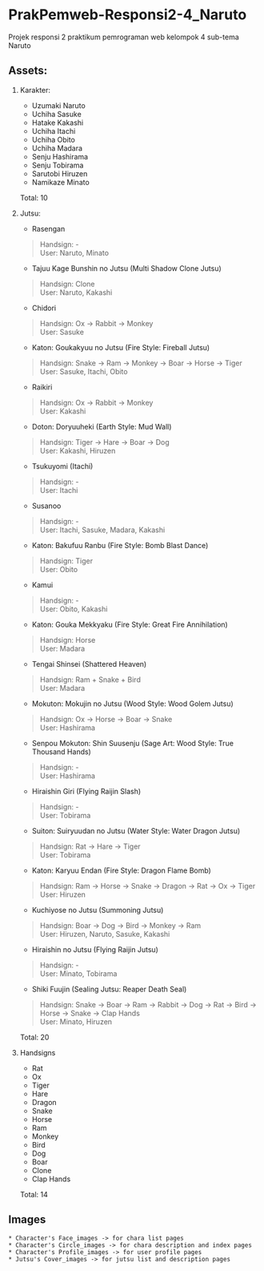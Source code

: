 # PrakPemweb-Responsi2-4_Naruto
 Projek responsi 2 praktikum pemrograman web kelompok 4 sub-tema Naruto

## Assets:
1. Karakter:
    * Uzumaki Naruto
    * Uchiha Sasuke
    * Hatake Kakashi
    * Uchiha Itachi
    * Uchiha Obito
    * Uchiha Madara
    * Senju Hashirama
    * Senju Tobirama
    * Sarutobi Hiruzen
    * Namikaze Minato

    Total: 10

2. Jutsu:
    * Rasengan
    >Handsign: -<br/>
    >User: Naruto, Minato
    * Tajuu Kage Bunshin no Jutsu (Multi Shadow Clone Jutsu)
    >Handsign: Clone<br/>
    >User: Naruto, Kakashi
    * Chidori
    >Handsign: Ox → Rabbit → Monkey<br/>
    >User: Sasuke
    * Katon: Goukakyuu no Jutsu (Fire Style: Fireball Jutsu)
    >Handsign: Snake → Ram → Monkey → Boar → Horse → Tiger<br/>
    >User: Sasuke, Itachi, Obito
    * Raikiri
    >Handsign: Ox → Rabbit → Monkey<br/>
    >User: Kakashi
    * Doton: Doryuuheki (Earth Style: Mud Wall)
    >Handsign: Tiger → Hare → Boar → Dog<br/>
    >User: Kakashi, Hiruzen
    * Tsukuyomi (Itachi)
    >Handsign: -<br/>
    >User: Itachi
    * Susanoo
    >Handsign: -<br/>
    >User: Itachi, Sasuke, Madara, Kakashi
    * Katon: Bakufuu Ranbu (Fire Style: Bomb Blast Dance)
    >Handsign: Tiger<br/>
    >User: Obito
    * Kamui
    >Handsign: -<br/>
    >User: Obito, Kakashi
    * Katon: Gouka Mekkyaku (Fire Style: Great Fire Annihilation)
    >Handsign: Horse<br/>
    >User: Madara
    * Tengai Shinsei (Shattered Heaven)
    >Handsign: Ram + Snake + Bird<br/>
    >User: Madara
    * Mokuton: Mokujin no Jutsu (Wood Style: Wood Golem Jutsu)
    >Handsign: Ox → Horse → Boar → Snake<br/>
    >User: Hashirama
    * Senpou Mokuton: Shin Suusenju (Sage Art: Wood Style: True Thousand Hands)
    >Handsign: -<br/>
    >User: Hashirama
    * Hiraishin Giri (Flying Raijin Slash)
    >Handsign: -<br/>
    >User: Tobirama
    * Suiton: Suiryuudan no Jutsu (Water Style: Water Dragon Jutsu)
    >Handsign: Rat → Hare → Tiger<br/>
    >User: Tobirama
    * Katon: Karyuu Endan (Fire Style: Dragon Flame Bomb)
    >Handsign: Ram → Horse → Snake → Dragon → Rat → Ox → Tiger<br/>
    >User: Hiruzen
    * Kuchiyose no Jutsu (Summoning Jutsu)
    >Handsign: Boar → Dog → Bird → Monkey → Ram<br/>
    >User: Hiruzen, Naruto, Sasuke, Kakashi
    * Hiraishin no Jutsu (Flying Raijin Jutsu)
    >Handsign: -<br/>
    >User: Minato, Tobirama
    * Shiki Fuujin (Sealing Jutsu: Reaper Death Seal)
    >Handsign: Snake → Boar → Ram → Rabbit → Dog → Rat → Bird → Horse → Snake → Clap Hands<br/>
    >User: Minato, Hiruzen

    Total: 20

3. Handsigns
    * Rat
    * Ox
    * Tiger
    * Hare
    * Dragon
    * Snake
    * Horse
    * Ram
    * Monkey
    * Bird
    * Dog
    * Boar
    * Clone
    * Clap Hands

    Total: 14

## Images
    * Character's Face_images -> for chara list pages
    * Character's Circle_images -> for chara description and index pages
    * Character's Profile_images -> for user profile pages
    * Jutsu's Cover_images -> for jutsu list and description pages